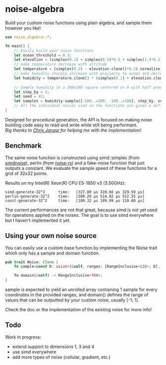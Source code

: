 # noise-algebra
Build your custom noise functions using plain algebra, and sample them however you like!

```rust
use noise_algebra::*;

fn main() {
    // Easily build your noise functions
    let ocean_threshold = 0.3;
    let elevation = (simplex(0.1) + simplex(0.5)*0.5 + simplex(1.)*0.1).normalize();
    // make temperature decrease with altitude
    let temperature = (simplex(0.2) - elevation.clone()*0.3).normalize();
    // make humidity sharply increase with proximity to ocean and decrease with temperature
    let humidity = temperature.clone() * (simplex(0.1) + elevation.clone().mask(ocean_threshold)).normalize();
    
    // Sample humidity in a 200x200 square centered on 0 with half precision (step_by = 2)
    let step_by = 2;
    let seed = 42;
    let samples = humidity.sample([-100..=100, -100..=100], step_by, seed);
    // All the individual noises used in the functions are given a different seed to avoid weird artefacts!
}
```

Designed for procedural generation, the API is focused on making noise building code easy to read and write while still being performant.  
*Big thanks to [Chris Janaqi](https://github.com/kokounet) for helping me with the implementation!*
## Benchmark
The same noise function is constructed using simd::simplex (from [simdnoise](https://crates.io/crates/simdnoise)), perlin (from [noise-rs](https://crates.io/crates/noise)) and a fake-noise function that just outputs a constant. We evaluate the sample speed of these functions for a grid of 32x32 points.

Results on my Intel(R) Xeon(R) CPU E5-1650 v3 (3.50GHz):
```
simd-generate-32^2      time:   [327.80 µs 328.66 µs 329.59 µs]
perlin-generate-32^2    time:   [508.20 µs 514.02 µs 522.55 µs]
const-generate-32^2     time:   [109.32 µs 109.99 µs 110.80 µs]
```

The current performances are not that great, because simd is not yet used for operations applied on the noises. 
The goal is to use simd everywhere but I haven't implemented it yet.

## Using your own noise source
You can easily use a custom base function by implementing the Noise trait which only has a sample and domain function.

```rust
pub trait Noise: Clone {
    fn sample<const D: usize>(&self, ranges: [RangeInclusive<i32>; D], step_by: usize, seed: usize) -> Array1<f64>;

    fn domain(&self) -> RangeInclusive<f64>;
}
```

sample is expected to yield an unrolled array containing 1 sample for every coordinates in the provided ranges, and domain() defines the range of values that can be outputted by your custom noise, usually [-1; 1]. 

Check the doc or the implementation of the existing noise for more info!

## Todo
Work in progress:
- extend support to dimensions 1, 3 and 4
- use simd everywhere
- add more types of noise (cellular, gradient, etc.)
